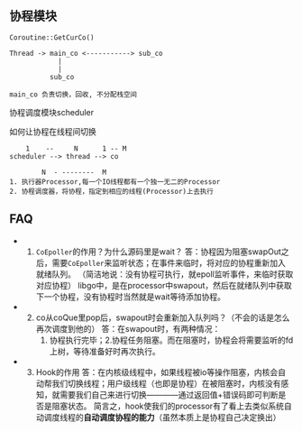 ## 协程模块

```
Coroutine::GetCurCo()

Thread -> main_co <-----------> sub_co
            |
            |
          sub_co

main_co 负责切换，回收, 不分配栈空间
```

协程调度模块scheduler

如何让协程在线程间切换

```
    1    --     N      1 -- M
scheduler --> thread --> co

        N  - --------  M 
1. 执行器Processor,每一个IO线程都有一个独一无二的Processor
2. 协程调度器，将协程，指定到相应的线程(Processor)上去执行

```

## FAQ 

* 1. `CoEpoller`的作用？为什么源码里是wait？
    答：协程因为阻塞swapOut之后，需要`CoEpoller`来监听状态；在事件来临时，将对应的协程重新加入就绪队列。
    （简洁地说：没有协程可执行，就epoll监听事件，来临时获取对应协程）
    libgo中，是在processor中swapout，然后在就绪队列中获取下一个协程，没有协程时当然就是wait等待添加协程。

* 2. co从coQue里pop后，swapout时会重新加入队列吗？（不会的话是怎么再次调度到他的）
    答：在swapout时，有两种情况：
        1. 协程执行完毕；2.协程任务阻塞。而在阻塞时，协程会将需要监听的fd上树，等待准备好时再次执行。

* 3. Hook的作用
    答：在内核级线程中，如果线程被io等操作阻塞，内核会自动帮我们切换线程；用户级线程（也即是协程）在被阻塞时，内核没有感知，就需要我们自己来进行切换————通过返回值+错误码即可判断是否是阻塞状态。
    简言之，hook使我们的processor有了看上去类似系统自动调度线程的**自动调度协程的能力**（虽然本质上是协程自己决定换出）
